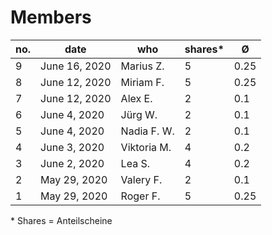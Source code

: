 # Members

| no. | date  | who  | shares\* | Ø  | 
|---|---|---|---|---|
| 9 | June 16, 2020  | Marius Z. | 5 | 0.25 |
| 8 | June 12, 2020  | Miriam F. | 5 | 0.25 |
| 7 | June 12, 2020  | Alex E. | 2 | 0.1 |
| 6 | June 4, 2020  | Jürg W. | 2 | 0.1 |
| 5 | June 4, 2020  | Nadia F. W. | 2 | 0.1 |
| 4 | June 3, 2020  | Viktoria M. | 4 | 0.2 |
| 3 | June 2, 2020  | Lea S. | 4 | 0.2 | 
| 2 | May 29, 2020  | Valery F. | 2 | 0.1 |
| 1 | May 29, 2020  | Roger F. | 5 | 0.25 | 


\* Shares = Anteilscheine
